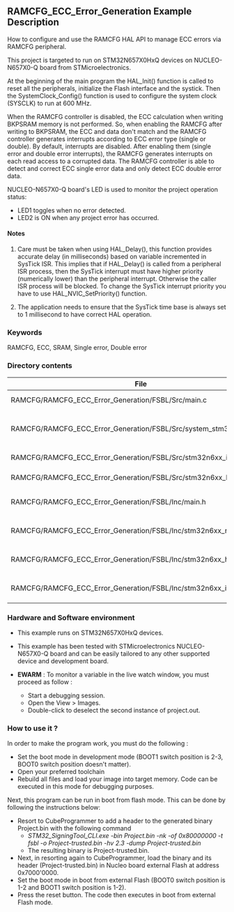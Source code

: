 ## <b>RAMCFG_ECC_Error_Generation Example Description</b>

How to configure and use the RAMCFG HAL API to manage ECC errors via RAMCFG peripheral.

This project is targeted to run on STM32N657X0HxQ devices on NUCLEO-N657X0-Q board from STMicroelectronics.

At the beginning of the main program the HAL_Init() function is called to reset
all the peripherals, initialize the Flash interface and the systick.
Then the SystemClock_Config() function is used to configure the system clock (SYSCLK)
to run at 600 MHz.

When the RAMCFG controller is disabled, the ECC calculation when writing BKPSRAM memory is not performed. So, when enabling
the RAMCFG after writing to BKPSRAM, the ECC and data don't match and the RAMCFG controller generates interrupts
according to ECC error type (single or double).
By default, interrupts are disabled. After enabling them (single error and double error interrupts), the
RAMCFG generates interrupts on each read access to a corrupted data.
The RAMCFG controller is able to detect and correct ECC single error data and only detect ECC double error data.

NUCLEO-N657X0-Q board's LED is used to monitor the project operation status:

 - LED1 toggles when no error detected.
 - LED2 is ON when any project error has occurred.

#### <b>Notes</b>

 1. Care must be taken when using HAL_Delay(), this function provides accurate delay (in milliseconds)
    based on variable incremented in SysTick ISR. This implies that if HAL_Delay() is called from
    a peripheral ISR process, then the SysTick interrupt must have higher priority (numerically lower)
    than the peripheral interrupt. Otherwise the caller ISR process will be blocked.
    To change the SysTick interrupt priority you have to use HAL_NVIC_SetPriority() function.

 2. The application needs to ensure that the SysTick time base is always set to 1 millisecond
    to have correct HAL operation.

### <b>Keywords</b>

RAMCFG, ECC, SRAM, Single error, Double error

### <b>Directory contents</b> 

File | Description
 --- | ---
RAMCFG/RAMCFG_ECC_Error_Generation/FSBL/Src/main.c                  | Main program
RAMCFG/RAMCFG_ECC_Error_Generation/FSBL/Src/system_stm32n6xx.c      | stm32n6xx system clock configuration file
RAMCFG/RAMCFG_ECC_Error_Generation/FSBL/Src/stm32n6xx_it.c          | Interrupt handlers
RAMCFG/RAMCFG_ECC_Error_Generation/FSBL/Src/stm32n6xx_hal_msp.c     | HAL MSP module
RAMCFG/RAMCFG_ECC_Error_Generation/FSBL/Inc/main.h                  | Main program header file
RAMCFG/RAMCFG_ECC_Error_Generation/FSBL/Inc/stm32n6xx_nucleo_conf.h | BSP Configuration file
RAMCFG/RAMCFG_ECC_Error_Generation/FSBL/Inc/stm32n6xx_hal_conf.h    | HAL Configuration file
RAMCFG/RAMCFG_ECC_Error_Generation/FSBL/Inc/stm32n6xx_it.h          | Interrupt handlers header file


### <b>Hardware and Software environment</b>

  - This example runs on STM32N657X0HxQ devices.

  - This example has been tested with STMicroelectronics NUCLEO-N657X0-Q 
    board and can be easily tailored to any other supported device
    and development board.

  - **EWARM** : To monitor a variable in the live watch window, you must proceed as follow :
    - Start a debugging session.
    - Open the View > Images.
    - Double-click to deselect the second instance of project.out. 

### <b>How to use it ?</b>

In order to make the program work, you must do the following :

 - Set the boot mode in development mode (BOOT1 switch position is 2-3, BOOT0 switch position doesn't matter).
 - Open your preferred toolchain
 - Rebuild all files and load your image into target memory. Code can be executed in this mode for debugging purposes.

Next, this program can be run in boot from flash mode. This can be done by following the instructions below:

 - Resort to CubeProgrammer to add a header to the generated binary Project.bin with the following command
   - *STM32_SigningTool_CLI.exe -bin Project.bin -nk -of 0x80000000 -t fsbl -o Project-trusted.bin -hv 2.3 -dump Project-trusted.bin*
   - The resulting binary is Project-trusted.bin.
 - Next, in resorting again to CubeProgrammer, load the binary and its header (Project-trusted.bin) in Nucleo board external Flash at address 0x7000'0000.
 - Set the boot mode in boot from external Flash (BOOT0 switch position is 1-2 and BOOT1 switch position is 1-2).
 - Press the reset button. The code then executes in boot from external Flash mode.
 


